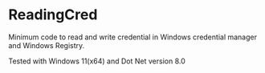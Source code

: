 # ReadingCred

Minimum code to read and write credential in Windows credential manager and Windows Registry.

Tested with Windows 11(x64) and Dot Net version 8.0